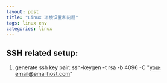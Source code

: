 ```yaml
---
layout: post
title: "Linux 环境设置和问题"
tags: linux env
categories: linux
---
```


## SSH related setup:  
1. generate ssh key pair: ssh-keygen -t rsa -b 4096 -C "you-email@emailhost.com"  
